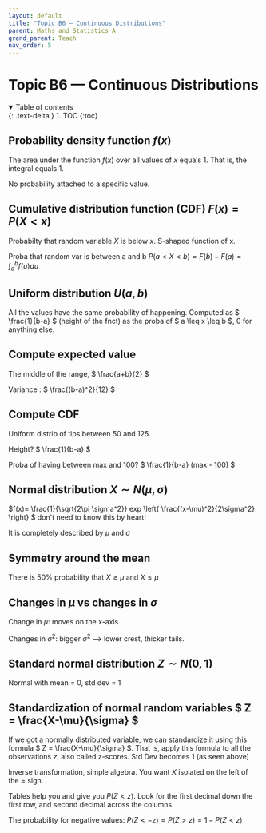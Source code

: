 ```yaml
---
layout: default
title: "Topic B6 — Continuous Distributions"
parent: Maths and Statistics A
grand_parent: Teach
nav_order: 5
---
```


# Topic B6 — Continuous Distributions

<details open markdown="block">
  <summary>
    Table of contents
  </summary>
  {: .text-delta }
1. TOC
{:toc}
</details>

## Probability density function $f(x)$

The area under the function $f(x)$ over all values of $x$ equals 1. That is, the integral equals 1.

No probability attached to a specific value.

## Cumulative distribution function (CDF) $F(x) = P(X<x)$

Probabilty that random variable $X$ is below $x$. S-shaped function of x.

Proba that random var is between a and b $P(a < X < b) = F(b) - F(a) = \int^b_a f(u)du$

## Uniform distribution $U(a,b)$

All the values have the same probability of happening. Computed as $ \frac{1}{b-a} $ (height of the fnct) as the proba of $ a \leq x \leq b  $, 0 for anything else.

## Compute expected value

The middle of the range, $ \frac{a+b}{2} $

Variance : $ \frac{(b-a)^2}{12} $ 

## Compute CDF

Uniform distrib of tips between 50 and 125.

Height? $ \frac{1}{b-a} $

Proba of having between max and 100? $ \frac{1}{b-a} (max - 100) $

## Normal distribution $X \sim N(\mu,\sigma)$

$f(x)= \frac{1}{\sqrt{2\pi \sigma^2}} exp \left\{ \frac{(x-\mu)^2}{2\sigma^2} \right\} $ don't need to know this by heart!

It is completely described by $\mu$ and $\sigma$

## Symmetry around the mean

There is 50% probability that $X \geq \mu$ and $X \leq \mu$

## Changes in $\mu$ vs changes in $\sigma$

Change in $\mu$: moves on the x-axis

Changes in $\sigma^2$: bigger $\sigma^2$ --> lower crest, thicker tails. 

## Standard normal distribution $Z \sim N(0,1)$

Normal with mean = 0, std dev = 1

## Standardization of normal random variables $ Z = \frac{X-\mu}{\sigma} $

If we got a normally distributed variable, we can standardize it using this formula $ Z = \frac{X-\mu}{\sigma} $. That is, apply this formula to all the observations $z$, also called z-scores. Std Dev becomes 1 (as seen above)

Inverse transformation, simple algebra. You want $X$ isolated on the left of the = sign.

Tables help you and give you $P(Z < z)$. Look for the first decimal down the first row, and second decimal across the columns

The probability for negative values: $P(Z < -z) = P(Z > z) = 1-P(Z<z)$

